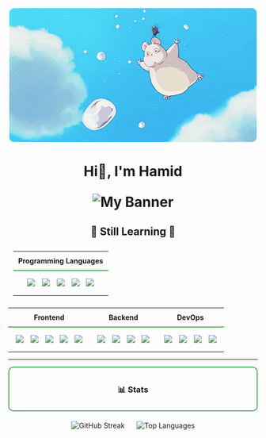 <div align="center">
  <img src="giphy2.gif" style="border-radius: 10px;">
</div>

<h1 align="center" style="border-bottom: none;">Hi👋, I'm Hamid

![My Banner](./assets/banner.gif)



<h2 align="center">🚀 Still Learning 🚀</h2>

<!-- Centered Programming Languages Section -->
<table align="center" style="border-collapse: collapse; padding: 10px;">
  <tr align="center">
    <th style="padding: 10px; border-bottom: 2px solid #4CAF50;">Programming Languages</th>
  </tr>
  <tr align="center">
    <td align="center" style="padding: 10px;">
      <img src="https://img.shields.io/badge/javascript-%23323330.svg?style=flat&logo=javascript&logoColor=%23F7DF1E" style="margin: 5px;"/>
      <img src="https://img.shields.io/badge/go-%2300ADD8.svg?style=flat&logo=go&logoColor=white" style="margin: 5px;"/>
      <img src="https://img.shields.io/badge/C%2B%2B-%2300599C.svg?style=flat&logo=c%2B%2B&logoColor=white" style="margin: 5px;"/>
      <img src="https://img.shields.io/badge/python-3670A0?style=flat&logo=python&logoColor=ffdd54" style="margin: 5px;"/>
      <img src="https://img.shields.io/badge/typescript-%23007ACC.svg?style=flat&logo=typescript&logoColor=white" style="margin: 5px;"/>
    </td>
  </tr>
</table>

<!-- Skill Table -->
<table style="border-collapse: collapse; width: 100%;">
  <tr>
    <th style="border-bottom: 2px solid #4CAF50; padding: 10px;">Frontend</th>
    <th style="border-bottom: 2px solid #4CAF50; padding: 10px;">Backend</th>
    <th style="border-bottom: 2px solid #4CAF50; padding: 10px;">DevOps</th>
  </tr>
  <tr>
    <td align="center" style="padding: 10px;">
      <img src="https://img.shields.io/badge/react-%2320232a.svg?style=flat&logo=react&logoColor=%2361DAFB" style="margin: 5px;"/>
      <img src="https://img.shields.io/badge/html5-%23E34F26.svg?style=flat&logo=html5&logoColor=white" style="margin: 5px;"/>
      <img src="https://img.shields.io/badge/css3-%231572B6.svg?style=flat&logo=css3&logoColor=white" style="margin: 5px;"/>
      <img src="https://img.shields.io/badge/javascript-%23323330.svg?style=flat&logo=javascript&logoColor=%23F7DF1E" style="margin: 5px;"/>
      <img src="https://img.shields.io/badge/laravel-%23FF2D20.svg?style=flat&logo=laravel&logoColor=white" style="margin: 5px;"/>
    </td>
    <td align="center" style="padding: 10px;">
      <img src="https://img.shields.io/badge/MongoDB-%234ea94b.svg?style=flat&logo=mongodb&logoColor=white" style="margin: 5px;"/>
      <img src="https://img.shields.io/badge/node.js-6DA55F?style=flat&logo=node.js&logoColor=white" style="margin: 5px;"/>
      <img src="https://img.shields.io/badge/python-3670A0?style=flat&logo=python&logoColor=ffdd54" style="margin: 5px;"/>
      <img src="https://img.shields.io/badge/JavaScript-%23F7DF1E.svg?style=flat&logo=javascript&logoColor=black" style="margin: 5px;"/>
    </td>
    <td align="center" style="padding: 10px;">
      <img src="https://img.shields.io/badge/docker-%230db7ed.svg?style=flat&logo=docker&logoColor=white" style="margin: 5px;"/>
      <img src="https://img.shields.io/badge/kubernetes-%23326ce5.svg?style=flat&logo=kubernetes&logoColor=white" style="margin: 5px;"/>
      <img src="https://img.shields.io/badge/GoogleCloud-%234285F4.svg?style=flat&logo=google-cloud&logoColor=white" style="margin: 5px;"/>
      <img src="https://img.shields.io/badge/tensorflow-%23FF6F00.svg?style=flat&logo=tensorflow&logoColor=white" style="margin: 5px;"/>
    </td>
  </tr>
</table>

---

<!-- Stats Section -->
<div align="center" style="border: 2px solid #4CAF50; padding: 10px; margin-bottom: 10px; border-radius: 10px;">
  <h3>📊 Stats</h3>
</div>

<div align="center">
  <img src="https://github-readme-streak-stats.herokuapp.com/?user=Hamid&theme=transparent&hide_border=true" alt="GitHub Streak" style="margin: 10px;"/>
  <img src="https://github-readme-stats.vercel.app/api/top-langs/?username=Hamid&theme=transparent&hide_border=true&include_all_commits=false&count_private=true&layout=compact" alt="Top Languages" style="margin: 10px;"/>
</div>
